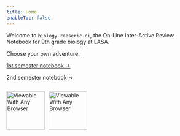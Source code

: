 ```yaml
---
title: Home
enableToc: false
---
```


Welcome to `biology.reeseric.ci`, the On-Line Inter-Active Review Notebook for 9th grade biology at LASA.

Choose your own adventure:

[1st semester notebook →](/notes/s1)

2nd semester notebook →


<div style="display: flex; gap: 10px;">
<p><a href="http://www.anybrowser.org/campaign/"><img src="https://www.anybrowser.org/campaign/bvgraphics/ab8.gif" width="100" alt="Viewable With Any Browser" /></a></p>
<p><a href="http://www.anybrowser.org/campaign/"><img src="https://www.anybrowser.org/campaign/bvgraphics/ab-ms-star-en.gif" width="100" alt="Viewable With Any Browser" /></a></p>
</div>
